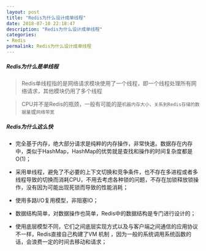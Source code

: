 ```yaml
---
layout: post
title: "Redis为什么设计成单线程"
date: 2018-07-10 22:18:47
description: "Redis为什么设计成单线程"
categories:
- Redis
permalink: Redis为什么设计成单线程
---
```


##### Redis为什么是单线程
> Redis单线程指的是网络请求模块使用了一个线程，即一个线程处理所有网络请求，其他模块仍用了多个线程  

> CPU并不是Redis的瓶颈，一般有可能的是`机器内存大小，关系到Redis存储的数据量`或`网络带宽`

##### Redis为什么这么快
* 完全基于内存，绝大部分请求是纯粹的内存操作，非常快速。数据存在内存中，类似于HashMap，HashMap的优势就是查找和操作的时间复杂度都是O(1)；
　
* 采用单线程，避免了不必要的上下文切换和竞争条件，也不存在多进程或者多线程导致的切换而消耗CPU，不用去考虑各种锁的问题，不存在加锁释放锁操作，没有因为可能出现死锁而导致的性能消耗；

* 使用多路I/O复用模型，非阻塞IO；

* 数据结构简单，对数据操作也简单，Redis中的数据结构是专门进行设计的；

* 使用底层模型不同，它们之间底层实现方式以及与客户端之间通信的应用协议不一样，Redis直接自己构建了VM 机制 ，因为一般的系统调用系统函数的话，会浪费一定的时间去移动和请求；
